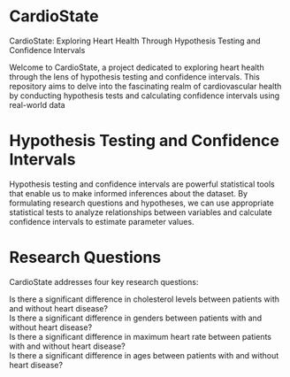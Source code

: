 # CardioState
CardioState: Exploring Heart Health Through Hypothesis Testing and Confidence Intervals

Welcome to CardioState, a project dedicated to exploring heart health through the lens of hypothesis testing and confidence intervals. This repository aims to delve into the fascinating realm of cardiovascular health by conducting hypothesis tests and calculating confidence intervals using real-world data

# Hypothesis Testing and Confidence Intervals
Hypothesis testing and confidence intervals are powerful statistical tools that enable us to make informed inferences about the dataset. By formulating research questions and hypotheses, we can use appropriate statistical tests to analyze relationships between variables and calculate confidence intervals to estimate parameter values.

# Research Questions
CardioState addresses four key research questions:

Is there a significant difference in cholesterol levels between patients with and without heart disease?<br>
Is there a significant difference in genders between patients with and without heart disease?<br>
Is there a significant difference in maximum heart rate between patients with and without heart disease?<br>
Is there a significant difference in ages between patients with and without heart disease?
